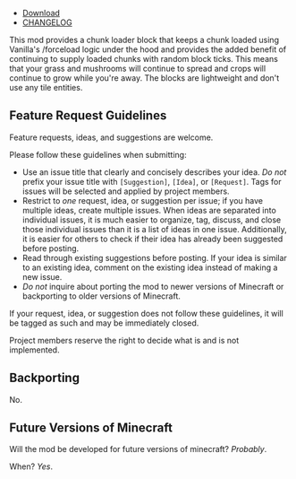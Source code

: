 * [Download](https://curseforge.com/minecraft/mc-mods/chunkt)
* [CHANGELOG](https://github.com/codetaylor/chunkt/blob/master/1.15/docs/changelog.md)

This mod provides a chunk loader block that keeps a chunk loaded using Vanilla's /forceload logic under the hood and provides the added benefit of continuing to supply loaded chunks with random block ticks. This means that your grass and mushrooms will continue to spread and crops will continue to grow while you're away. The blocks are lightweight and don't use any tile entities.

## Feature Request Guidelines

Feature requests, ideas, and suggestions are welcome.

Please follow these guidelines when submitting:

* Use an issue title that clearly and concisely describes your idea. *Do not* prefix your issue title with `[Suggestion]`, `[Idea]`, or `[Request]`. Tags for issues will be selected and applied by project members.
* Restrict to *one* request, idea, or suggestion per issue; if you have multiple ideas, create multiple issues. When ideas are separated into individual issues, it is much easier to organize, tag, discuss, and close those individual issues than it is a list of ideas in one issue. Additionally, it is easier for others to check if their idea has already been suggested before posting.
* Read through existing suggestions before posting. If your idea is similar to an existing idea, comment on the existing idea instead of making a new issue.
* *Do not* inquire about porting the mod to newer versions of Minecraft or backporting to older versions of Minecraft.

If your request, idea, or suggestion does not follow these guidelines, it will be tagged as such and may be immediately closed.

Project members reserve the right to decide what is and is not implemented.

## Backporting

No.

## Future Versions of Minecraft

Will the mod be developed for future versions of minecraft? *Probably*.

When? *Yes*.